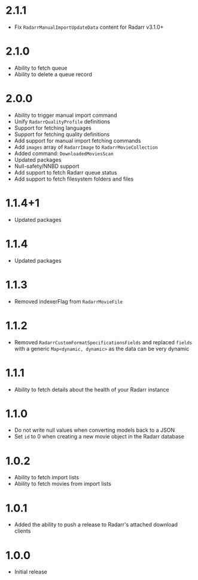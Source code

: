 # 2.1.1

- Fix `RadarrManualImportUpdateData` content for Radarr v3.1.0+

# 2.1.0

- Ability to fetch queue
- Ability to delete a queue record

# 2.0.0

- Ability to trigger manual import command
- Unify `RadarrQualityProfile` definitions
- Support for fetching languages
- Support for fetching quality definitions
- Add support for manual import fetching commands
- Add `images` array of `RadarrImage` to `RadarrMovieCollection`
- Added command: `DownloadedMoviesScan`
- Updated packages
- Null-safety/NNBD support
- Add support to fetch Radarr queue status
- Add support to fetch filesystem folders and files

# 1.1.4+1

- Updated packages

# 1.1.4

- Updated packages

# 1.1.3

- Removed indexerFlag from `RadarrMovieFile`

# 1.1.2

- Removed `RadarrCustomFormatSpecificationsFields` and replaced `fields` with a generic `Map<dynamic, dynamic>` as the data can be very dynamic

# 1.1.1

- Ability to fetch details about the health of your Radarr instance

# 1.1.0

- Do not write null values when converting models back to a JSON
- Set `id` to 0 when creating a new movie object in the Radarr database

# 1.0.2

- Ability to fetch import lists
- Ability to fetch movies from import lists

# 1.0.1

- Added the ability to push a release to Radarr's attached download clients

# 1.0.0

- Initial release
